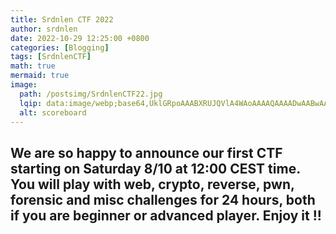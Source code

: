 ```yaml
---
title: Srdnlen CTF 2022 
author: srdnlen
date: 2022-10-29 12:25:00 +0800
categories: [Blogging]
tags: [SrdnlenCTF]
math: true
mermaid: true
image:
  path: /postsimg/SrdnlenCTF22.jpg
  lqip: data:image/webp;base64,UklGRpoAAABXRUJQVlA4WAoAAAAQAAAADwAABwAAQUxQSDIAAAARL0AmbZurmr57yyIiqE8oiG0bejIYEQTgqiDA9vqnsUSI6H+oAERp2HZ65qP/VIAWAFZQOCBCAAAA8AEAnQEqEAAIAAVAfCWkAALp8sF8rgRgAP7o9FDvMCkMde9PK7euH5M1m6VWoDXf2FkP3BqV0ZYbO6NA/VFIAAAA
  alt: scoreboard
---
```

We are so happy to announce our first CTF starting on Saturday 8/10 at 12:00 CEST time. You will play with web, crypto, reverse, pwn, forensic and misc challenges for 24 hours, both if you are beginner or advanced player. Enjoy it !!
---